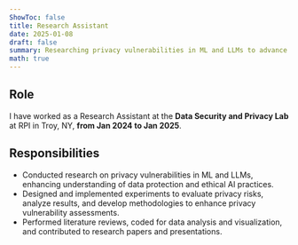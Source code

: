 ```yaml
---
ShowToc: false
title: Research Assistant
date: 2025-01-08
draft: false
summary: Researching privacy vulnerabilities in ML and LLMs to advance ethical AI practices.
math: true
---
```


## Role
I have worked as a Research Assistant at the **Data Security and Privacy Lab** at RPI in Troy, NY, **from Jan 2024 to Jan 2025**.

## Responsibilities
- Conducted research on privacy vulnerabilities in ML and LLMs, enhancing understanding of data protection and ethical AI practices.  
- Designed and implemented experiments to evaluate privacy risks, analyze results, and develop methodologies to enhance privacy vulnerability assessments.  
- Performed literature reviews, coded for data analysis and visualization, and contributed to research papers and presentations.
